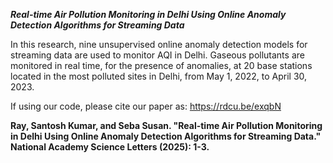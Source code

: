 ***Real-time Air Pollution Monitoring in Delhi Using Online Anomaly Detection Algorithms for Streaming Data***

In this research, nine unsupervised online anomaly detection models for streaming data are used to monitor AQI in Delhi. Gaseous pollutants are monitored in real time, for the presence of anomalies, at 20 base stations located in the most polluted sites in Delhi, from May 1, 2022, to April 30, 2023.

If using our code, please cite our paper as: https://rdcu.be/exqbN 

**Ray, Santosh Kumar, and Seba Susan. "Real-time Air Pollution Monitoring in Delhi Using Online Anomaly Detection Algorithms for Streaming Data." National Academy Science Letters (2025): 1-3.**
